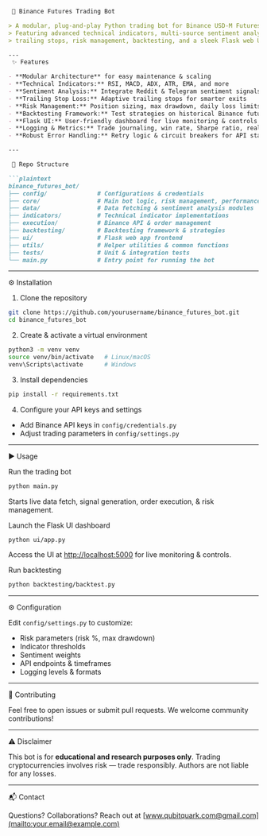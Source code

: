 ````markdown
 🚀 Binance Futures Trading Bot

> A modular, plug-and-play Python trading bot for Binance USD-M Futures —  
> Featuring advanced technical indicators, multi-source sentiment analysis (Reddit & Telegram),  
> trailing stops, risk management, backtesting, and a sleek Flask web UI.

---
 ✨ Features 

- **Modular Architecture** for easy maintenance & scaling
- **Technical Indicators:** RSI, MACD, ADX, ATR, EMA, and more
- **Sentiment Analysis:** Integrate Reddit & Telegram sentiment signals
- **Trailing Stop Loss:** Adaptive trailing stops for smarter exits
- **Risk Management:** Position sizing, max drawdown, daily loss limits, circuit breakers
- **Backtesting Framework:** Test strategies on historical Binance futures data
- **Flask UI:** User-friendly dashboard for live monitoring & controls
- **Logging & Metrics:** Trade journaling, win rate, Sharpe ratio, real-time stats
- **Robust Error Handling:** Retry logic & circuit breakers for API stability

---

 📂 Repo Structure

```plaintext
binance_futures_bot/
├── config/              # Configurations & credentials
├── core/                # Main bot logic, risk management, performance
├── data/                # Data fetching & sentiment analysis modules
├── indicators/          # Technical indicator implementations
├── execution/           # Binance API & order management
├── backtesting/         # Backtesting framework & strategies
├── ui/                  # Flask web app frontend
├── utils/               # Helper utilities & common functions
├── tests/               # Unit & integration tests
└── main.py              # Entry point for running the bot
````

---

 ⚙️ Installation

 1. Clone the repository

```bash
git clone https://github.com/yourusername/binance_futures_bot.git
cd binance_futures_bot
```

 2. Create & activate a virtual environment

```bash
python3 -m venv venv
source venv/bin/activate   # Linux/macOS
venv\Scripts\activate      # Windows
```

 3. Install dependencies

```bash
pip install -r requirements.txt
```

 4. Configure your API keys and settings

* Add Binance API keys in `config/credentials.py`
* Adjust trading parameters in `config/settings.py`

---

 ▶️ Usage

 Run the trading bot

```bash
python main.py
```

Starts live data fetch, signal generation, order execution, & risk management.

 Launch the Flask UI dashboard

```bash
python ui/app.py
```

Access the UI at [http://localhost:5000](http://localhost:5000) for live monitoring & controls.

 Run backtesting

```bash
python backtesting/backtest.py
```

---

 ⚙️ Configuration

Edit `config/settings.py` to customize:

* Risk parameters (risk %, max drawdown)
* Indicator thresholds
* Sentiment weights
* API endpoints & timeframes
* Logging levels & formats

---

 🤝 Contributing

Feel free to open issues or submit pull requests.
We welcome community contributions!

---

 ⚠️ Disclaimer

This bot is for **educational and research purposes only**.
Trading cryptocurrencies involves risk — trade responsibly.
Authors are not liable for any losses.

---

 📬 Contact

Questions? Collaborations? Reach out at [www.qubitquark.com@gmail.com](mailto:your.email@example.com)

```

